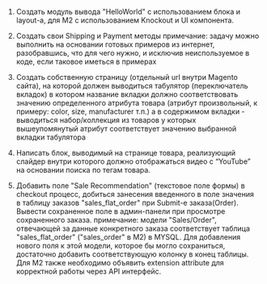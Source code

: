1) Создать модуль вывода "HelloWorld" с использованием блока и layout-а, для M2 с использованием Knockout и UI компонента.

2) Создать свои Shipping и Payment методы
примечание: задачу можно выполнить на основании готовых примеров из интернет, разобравшись, что для чего нужно, и исключив неиспользуемое в коде, если таковое иметься в примерах

3) Создать собственную страницу (отдельный url внутри Magento сайта), на которой должен выводиться табулятор (переключатель вкладок) в котором название вкладки должно соответствовать значению определенного атрибута товара (атрибут произвольный, к примеру: color, size, manufacturer т.п.) а в содержимом вкладки - выводиться набор/коллекция из товаров у которых вышеупомянутый атрибут соответствует значению выбранной вкладки табулятора

4) Написать блок, выводимый на странице товара, реализующий слайдер внутри которого должно отображаться видео с “YouTube” на основании поиска по тегам товара.

5) Добавить поле "Sale Recommendation" (текстовое поле формы) в checkout процесс, добиться занесения введенного в поле значения в таблицу заказов "sales_flat_order" при Submit-е заказа(Order). Вывести сохраненное поле в админ-панели при просмотре сохраненного заказа.
примечание: модели "Sales/Order", отвечающей за данные конкретного заказа соответствует таблица "sales_flat_order" ("sales_order" в M2) в MYSQL. Для добавления нового поля к этой модели, которое бы могло сохраниться, достаточно добавить соответствующую колонку в конец таблицы. Для M2 также необходимо объявить extension attribute для корректной работы через API интерфейс.